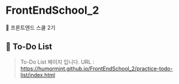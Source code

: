 # FrontEndSchool_2
🦁 프론트엔드 스쿨 2기
<br>

## 📌 To-Do List
> To-Do List 페이지 입니다.
> URL : https://humormint.github.io/FrontEndSchool_2/practice-todo-list/index.html
